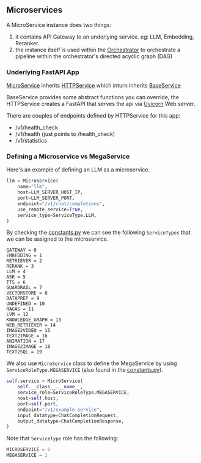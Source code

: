 ## Microservices

A MicroService instance does two things:
1. it contains API Gateway to an underlying service.  eg: LLM, Embedding, Reranker.
2. the instance itself is used within the [Orchestrator](https://github.com/opea-project/GenAIComps/blob/main/comps/cores/mega/orchestrator.py) to orchestrate a pipeline within the orchestrator's directed acyclic graph (DAG)


### Underlying FastAPI App

[MicroService](https://github.com/opea-project/GenAIComps/blob/main/comps/cores/mega/micro_service.py) inherits [HTTPService](https://github.com/opea-project/GenAIComps/blob/main/comps/cores/mega/http_service.py) which inturn inherits [BaseService](https://github.com/opea-project/GenAIComps/blob/main/comps/cores/mega/base_service.py)

BaseService provides some abstract functions you can override, the HTTPService creates a FastAPI that serves the api via [Uvicorn](https://www.uvicorn.org/) Web server.

There are couples of endpoints defined by HTTPService for this app:
- /v1/health_check
- /v1/health (just points to /health_check)
- /v1/statistics

### Defining a Microservice vs MegaService

Here's an example of defining an LLM as a microservice.


```py
llm = MicroService(
    name="llm",
    host=LLM_SERVER_HOST_IP,
    port=LLM_SERVER_PORT,
    endpoint="/v1/chat/completions",
    use_remote_service=True,
    service_type=ServiceType.LLM,
)
```

By checking the [constants.py](https://github.com/opea-project/GenAIComps/blob/main/comps/cores/mega/constants.py) we can see the following `ServiceTypes` that we can be assigned to the microservice.

```
GATEWAY = 0
EMBEDDING = 1
RETRIEVER = 2
RERANK = 3
LLM = 4
ASR = 5
TTS = 6
GUARDRAIL = 7
VECTORSTORE = 8
DATAPREP = 9
UNDEFINED = 10
RAGAS = 11
LVM = 12
KNOWLEDGE_GRAPH = 13
WEB_RETRIEVER = 14
IMAGE2VIDEO = 15
TEXT2IMAGE = 16
ANIMATION = 17
IMAGE2IMAGE = 18
TEXT2SQL = 19
```

We also use `MicroService` class to define the MegaService by using `ServiceRoleType.MEGASERVICE` (also found in the [constants.py](https://github.com/opea-project/GenAIComps/blob/main/comps/cores/mega/constants.py)).

```py
self.service = MicroService(
    self.__class__.__name__,
    service_role=ServiceRoleType.MEGASERVICE,
    host=self.host,
    port=self.port,
    endpoint="/v1/example-service",
    input_datatype=ChatCompletionRequest,
    output_datatype=ChatCompletionResponse,
)
```

Note that `ServiceType` role has the following:
```py
MICROSERVICE = 0
MEGASERVICE = 1
```